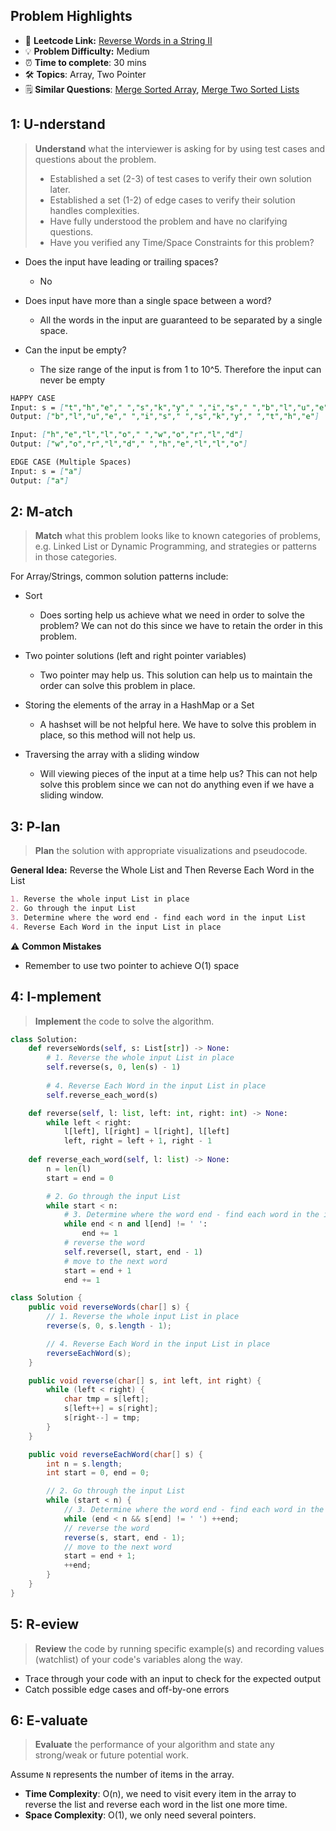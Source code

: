 ## Problem Highlights

* 🔗 **Leetcode Link:** [Reverse Words in a String II](https://leetcode.com/problems/reverse-words-in-a-string-ii/)
* 💡 **Problem Difficulty:** Medium
* ⏰ **Time to complete**: 30 mins
* 🛠️ **Topics**: Array, Two Pointer
* 🗒️ **Similar Questions**: [Merge Sorted Array](https://leetcode.com/problems/merge-sorted-array/), [Merge Two Sorted Lists](https://leetcode.com/problems/merge-two-sorted-lists/)
    
## 1: U-nderstand
 
> **Understand** what the interviewer is asking for by using test cases and questions about the problem.
> 
> - Established a set (2-3) of test cases to verify their own solution later.
> - Established a set (1-2) of edge cases to verify their solution handles complexities.
> - Have fully understood the problem and have no clarifying questions.
> - Have you verified any Time/Space Constraints for this problem?

- Does the input have leading or trailing spaces?
    - No


- Does input have more than a single space between a word?
    - All the words in the input are guaranteed to be separated by a single space.

- Can the input be empty?
    - The size range of the input is from 1 to 10^5. Therefore the input can never be empty


```markdown
HAPPY CASE
Input: s = ["t","h","e"," ","s","k","y"," ","i","s"," ","b","l","u","e"]
Output: ["b","l","u","e"," ","i","s"," ","s","k","y"," ","t","h","e"]

Input: ["h","e","l","l","o"," ","w","o","r","l","d"]
Output: ["w","o","r","l","d"," ","h","e","l","l","o"]

EDGE CASE (Multiple Spaces)
Input: s = ["a"]
Output: ["a"]
```   
    
## 2: M-atch

> **Match** what this problem looks like to known categories of problems, e.g. Linked List or Dynamic Programming, and strategies or patterns in those categories.

For Array/Strings, common solution patterns include:

- Sort
    - Does sorting help us achieve what we need in order to solve the problem? We can not do this since we have to retain the order in this problem.


- Two pointer solutions (left and right pointer variables)
    - Two pointer may help us. This solution can help us to maintain the order can solve this problem in place.


- Storing the elements of the array in a HashMap or a Set
    - A hashset will be not helpful here. We have to solve this problem in place, so this method will not help us.


- Traversing the array with a sliding window
    - Will viewing pieces of the input at a time help us? This can not help solve this problem since we can not do anything even if we have a sliding window.


## 3: P-lan

> **Plan** the solution with appropriate visualizations and pseudocode.

**General Idea:** Reverse the Whole List and Then Reverse Each Word in the List




```markdown
1. Reverse the whole input List in place
2. Go through the input List
3. Determine where the word end - find each word in the input List
4. Reverse Each Word in the input List in place
```

⚠️ **Common Mistakes**

* Remember to use two pointer to achieve O(1) space

## 4: I-mplement

> **Implement** the code to solve the algorithm.

```python
class Solution:
    def reverseWords(self, s: List[str]) -> None:
        # 1. Reverse the whole input List in place
        self.reverse(s, 0, len(s) - 1)
        
        # 4. Reverse Each Word in the input List in place
        self.reverse_each_word(s)

    def reverse(self, l: list, left: int, right: int) -> None:
        while left < right:
            l[left], l[right] = l[right], l[left]
            left, right = left + 1, right - 1
            
    def reverse_each_word(self, l: list) -> None:
        n = len(l)
        start = end = 0

        # 2. Go through the input List
        while start < n:
            # 3. Determine where the word end - find each word in the input List
            while end < n and l[end] != ' ':
                end += 1
            # reverse the word
            self.reverse(l, start, end - 1)
            # move to the next word
            start = end + 1
            end += 1
```
```java
class Solution {
    public void reverseWords(char[] s) {
        // 1. Reverse the whole input List in place
        reverse(s, 0, s.length - 1);

        // 4. Reverse Each Word in the input List in place
        reverseEachWord(s);
    }

    public void reverse(char[] s, int left, int right) {
        while (left < right) {
            char tmp = s[left];
            s[left++] = s[right];
            s[right--] = tmp;
        }
    }

    public void reverseEachWord(char[] s) {
        int n = s.length;
        int start = 0, end = 0;

        // 2. Go through the input List
        while (start < n) {
            // 3. Determine where the word end - find each word in the input List
            while (end < n && s[end] != ' ') ++end;
            // reverse the word
            reverse(s, start, end - 1);
            // move to the next word
            start = end + 1;
            ++end;
        }
    }
}
```
    
## 5: R-eview

> **Review** the code by running specific example(s) and recording values (watchlist) of your code's variables along the way.

- Trace through your code with an input to check for the expected output
- Catch possible edge cases and off-by-one errors

## 6: E-valuate

> **Evaluate** the performance of your algorithm and state any strong/weak or future potential work.

Assume `N` represents the number of items in the array.


* **Time Complexity**: O(n), we need to visit every item in the array to reverse the list and reverse each word in the list one more time. 
* **Space Complexity**: O(1), we only need several pointers. 
